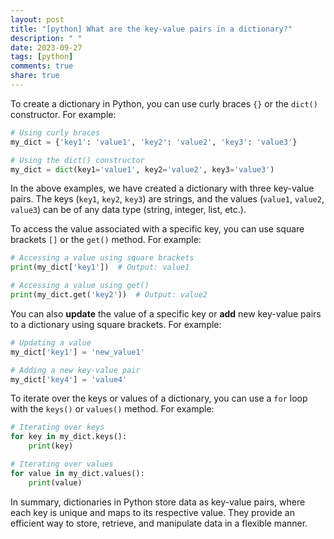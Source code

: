 ```yaml
---
layout: post
title: "[python] What are the key-value pairs in a dictionary?"
description: " "
date: 2023-09-27
tags: [python]
comments: true
share: true
---
```


To create a dictionary in Python, you can use curly braces `{}` or the `dict()` constructor. For example:

```python
# Using curly braces
my_dict = {'key1': 'value1', 'key2': 'value2', 'key3': 'value3'}

# Using the dict() constructor
my_dict = dict(key1='value1', key2='value2', key3='value3')
```

In the above examples, we have created a dictionary with three key-value pairs. The keys (`key1`, `key2`, `key3`) are strings, and the values (`value1`, `value2`, `value3`) can be of any data type (string, integer, list, etc.).

To access the value associated with a specific key, you can use square brackets `[]` or the `get()` method. For example:

```python
# Accessing a value using square brackets
print(my_dict['key1'])  # Output: value1

# Accessing a value using get()
print(my_dict.get('key2'))  # Output: value2
```

You can also **update** the value of a specific key or **add** new key-value pairs to a dictionary using square brackets. For example:

```python
# Updating a value
my_dict['key1'] = 'new_value1'

# Adding a new key-value pair
my_dict['key4'] = 'value4'
```

To iterate over the keys or values of a dictionary, you can use a `for` loop with the `keys()` or `values()` method. For example:

```python
# Iterating over keys
for key in my_dict.keys():
    print(key)

# Iterating over values
for value in my_dict.values():
    print(value)
```

In summary, dictionaries in Python store data as key-value pairs, where each key is unique and maps to its respective value. They provide an efficient way to store, retrieve, and manipulate data in a flexible manner.